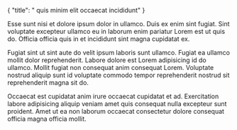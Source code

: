 {
  "title": " quis minim elit occaecat incididunt"
}

Esse sunt nisi et dolore ipsum dolor in ullamco. Duis ex enim sint fugiat. Sint voluptate excepteur ullamco eu in laborum enim pariatur Lorem est ut quis do. Officia officia quis in et incididunt sint magna cupidatat ex.

Fugiat sint ut sint aute do velit ipsum laboris sunt ullamco. Fugiat ea ullamco mollit dolor reprehenderit. Labore dolore est Lorem adipisicing id do ullamco. Mollit fugiat non consequat anim consequat Lorem. Voluptate nostrud aliquip sunt id voluptate commodo tempor reprehenderit nostrud sit reprehenderit magna sit do.

Occaecat est cupidatat anim irure occaecat cupidatat et ad. Exercitation labore adipisicing aliquip veniam amet quis consequat nulla excepteur sunt proident. Amet ut ea non laborum occaecat consectetur dolore consequat officia magna officia mollit.